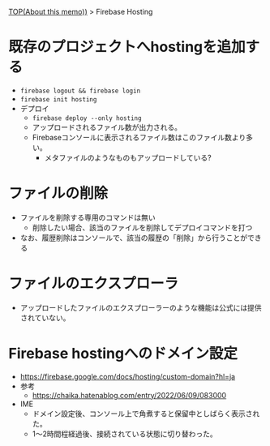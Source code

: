 [TOP(About this memo))](../README.md) > Firebase Hosting

# 既存のプロジェクトへhostingを追加する
* `firebase logout && firebase login`
* `firebase init hosting`
* デプロイ
    * `firebase deploy --only hosting `
    * アップロードされるファイル数が出力される。
    * Firebaseコンソールに表示されるファイル数はこのファイル数より多い。
        * メタファイルのようなものもアップロードしている?

# ファイルの削除
* ファイルを削除する専用のコマンドは無い
    * 削除したい場合、該当のファイルを削除してデプロイコマンドを打つ
* なお、履歴削除はコンソールで、該当の履歴の「削除」から行うことができる

# ファイルのエクスプローラ
* アップロードしたファイルのエクスプローラーのような機能は公式には提供されていない。

# Firebase hostingへのドメイン設定
* https://firebase.google.com/docs/hosting/custom-domain?hl=ja
* 参考
    * https://chaika.hatenablog.com/entry/2022/06/09/083000
* IME
    * ドメイン設定後、コンソール上で角煮すると保留中としばらく表示された。
    * 1〜2時間程経過後、接続されている状態に切り替わった。


